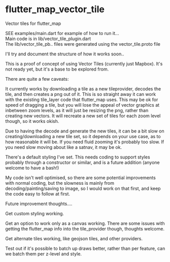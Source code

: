 # flutter_map_vector_tile

Vector tiles for flutter_map

SEE examples/main.dart for example of how to run it...  
Main code is in lib/vector_tile_plugin.dart  
The lib/vector_tile_pb.. files were generated using the vector_tile.proto file

I'll try and document the structure of how it works soon..


This is a proof of concept of using Vector Tiles (currently just Mapbox). It's not ready yet, but it's a base to be explored from.

There are quite a few caveats:

It currently works by downloading a tile as a new tileprovider, decodes the tile, and then creates a png out of it. This is so straight away it can work with the existing tile_layer code that flutter_map uses. This may be ok for speed of dragging a tile, but you will lose the appeal of vector graphics at inbetween zoom levels, as it will just be resizing the png, rather than creating new vectors. It will recreate a new set of tiles for each zoom level though, so it works okish.

Due to having the decode and generate the new tiles, it can be a bit slow on creating/downloading a new tile set, so it depends on your use case, as to how reasonable it will be. If you need fluid zooming it's probably too slow. If you need slow moving about like a satnav, it may be ok.

There's a default styling I've set. This needs coding to support styles probably through a constructor or similar, and is a future addition (anyone welcome to have a bash!)

My code isn't well optimised, so there are some potential improvements with normal coding, but the slowness is mainly from decoding/painting/saving to image, so I would work on that first, and keep the code easy to follow at first.

Future improvement thoughts....  


Get custom styling working.  

Get an option to work only as a canvas working. There are some issues with getting the flutter_map info into the tile_provider though, thoughts welcome.  

Get alternate tiles working, like geojson tiles, and other providers.  

Test out if it's possible to batch up draws better, rather than per feature, can we batch them per z-level and style.  





